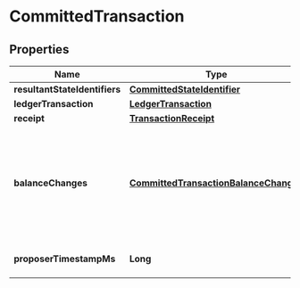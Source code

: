 

# CommittedTransaction


## Properties

| Name | Type | Description | Notes |
|------------ | ------------- | ------------- | -------------|
|**resultantStateIdentifiers** | [**CommittedStateIdentifier**](CommittedStateIdentifier.md) |  |  |
|**ledgerTransaction** | [**LedgerTransaction**](LedgerTransaction.md) |  |  |
|**receipt** | [**TransactionReceipt**](TransactionReceipt.md) |  |  |
|**balanceChanges** | [**CommittedTransactionBalanceChanges**](CommittedTransactionBalanceChanges.md) | All balance changes of a transaction (including those fee-related), aggregated by resource and global entity within which the change occurred. Only returned if available and enabled in &#x60;TransactionFormatOptions&#x60; on your request.  |  [optional] |
|**proposerTimestampMs** | **Long** | An integer between &#x60;0&#x60; and &#x60;10^14&#x60;, marking the proposer timestamp in ms. |  |



